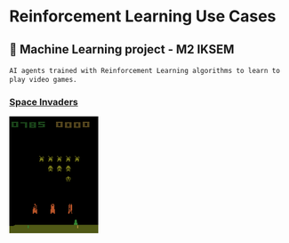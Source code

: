 # Reinforcement Learning Use Cases

## 🧠 Machine Learning project - M2 IKSEM

    AI agents trained with Reinforcement Learning algorithms to learn to play video games.

### [Space Invaders](./space-invaders/)

![](./images/space_invaders.gif)

